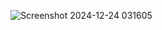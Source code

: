 ![Screenshot 2024-12-24 031605](https://github.com/user-attachments/assets/9210b41a-f322-443c-b616-e92687f21bef)
